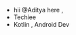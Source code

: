 - hii @Aditya here ,
-  Techiee 
- Kotlin , Android Dev 

<!---
Adityakr8/Adityakr8 is a ✨ special ✨ repository because its `README.md` (this file) appears on your GitHub profile.
You can click the Preview link to take a look at your changes.
--->
